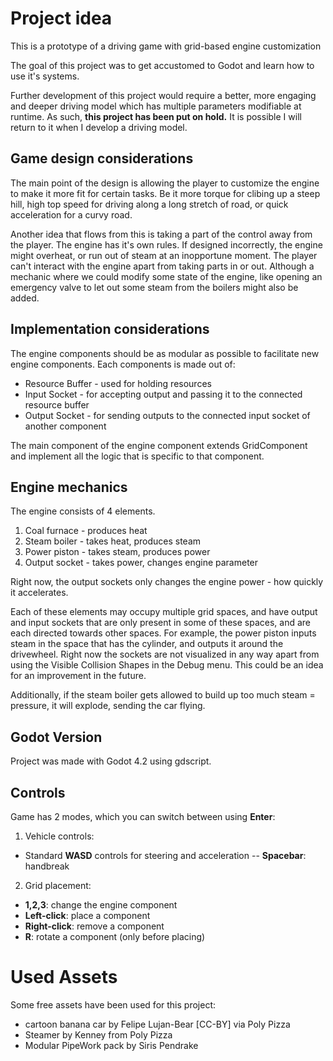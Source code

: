 # Project idea

This is a prototype of a driving game with grid-based engine customization

The goal of this project was to get accustomed to Godot and learn how to use it's systems.

Further development of this project would require a better, more engaging and deeper driving model which has multiple parameters modifiable at runtime. As such, **this project has been put on hold.** It is possible I will return to it when I develop a driving model.

## Game design considerations

The main point of the design is allowing the player to customize the engine to make it more fit for certain tasks. Be it more torque for clibing up a steep hill, high top speed for driving along a long stretch of road, or quick acceleration for a curvy road.

Another idea that flows from this is taking a part of the control away from the player. The engine has it's own rules. If designed incorrectly, the engine might overheat, or run out of steam at an inopportune moment. The player can't interact with the engine apart from taking parts in or out. Although a mechanic where we could modify some state of the engine, like opening an emergency valve to let out some steam from the boilers might also be added.

## Implementation considerations

The engine components should be as modular as possible to facilitate new engine components. Each components is made out of:

- Resource Buffer - used for holding resources
- Input Socket - for accepting output and passing it to the connected resource buffer
- Output Socket - for sending outputs to the connected input socket of another component

The main component of the engine component extends GridComponent and implement all the logic that is specific to that component.

## Engine mechanics

The engine consists of 4 elements.

1. Coal furnace - produces heat
2. Steam boiler - takes heat, produces steam
3. Power piston - takes steam, produces power
4. Output socket - takes power, changes engine parameter

Right now, the output sockets only changes the engine power - how quickly it accelerates.

Each of these elements may occupy multiple grid spaces, and have output and input sockets that are only present in some of these spaces, and are each directed towards other spaces. For example, the power piston inputs steam in the space that has the cylinder, and outputs it around the drivewheel. Right now the sockets are not visualized in any way apart from using the Visible Collision Shapes in the Debug menu. This could be an idea for an improvement in the future.

Additionally, if the steam boiler gets allowed to build up too much steam = pressure, it will explode, sending the car flying.

## Godot Version

Project was made with Godot 4.2 using gdscript.

## Controls

Game has 2 modes, which you can switch between using **Enter**: 
1. Vehicle controls:
- Standard **WASD** controls for steering and acceleration 
-- **Spacebar**: handbreak
2. Grid placement:
- **1,2,3**: change the engine component
- **Left-click**: place a component
- **Right-click**: remove a component
- **R**: rotate a component (only before placing)

# Used Assets

Some free assets have been used for this project:
- cartoon banana car by Felipe Lujan-Bear [CC-BY] via Poly Pizza
- Steamer by Kenney from Poly Pizza
- Modular PipeWork pack by Siris Pendrake
